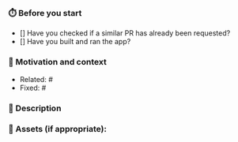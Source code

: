 <!-- 
🚨🚨🚨🚨🚨🚨🚨🚨🚨🚨🚨🚨🚨🚨🚨🚨🚨🚨🚨🚨🚨
I ACKNOWLEDGE THE FOLLOWING BEFORE PROCEEDING:
My Pull Request follows the contributing guidlines, available at
https://github.com/fluenthub-community/FluentHub/blob/main/.github/CONTRIBUTING.md;
My Pull Request follows the FluentHub Pull Request Guidelines (as marked in the commented fields);
The above 'I ACKNOWLEDGE THE FOLLOWING BEFORE PROCEEDING' is instantaneously bound to the author of this Pull Request upon creation.
-->

### ⏱️ Before you start
<!-- Put an 'x' in the brackets to tick or a space to leave clear -->

- [] Have you checked if a similar PR has already been requested? 
- [] Have you built and ran the app?

### 💭 Motivation and context
<!-- Items resolved/related issues by this PR. Address related/fixed issues with this format: #issueid. -->

- Related: #
- Fixed: #

### 📄 Description
<!-- Details of changes are listed here -->




### 📸 Assets (if appropriate):
<!-- A list of assets (screenshots, mockups) relevant to this pull request. -->



